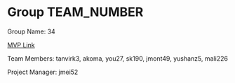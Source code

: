 # Group TEAM_NUMBER
Group Name: 34

[MVP Link](https://docs.google.com/document/d/1ugCgHzQNuHtPKnT1pHh7XGvgtbfTGABv/edit?usp=sharing&ouid=114432494593630147893&rtpof=true&sd=true)

Team Members: tanvirk3, akoma, you27, sk190, jmont49, yushanz5, mali226

Project Manager: jmei52
